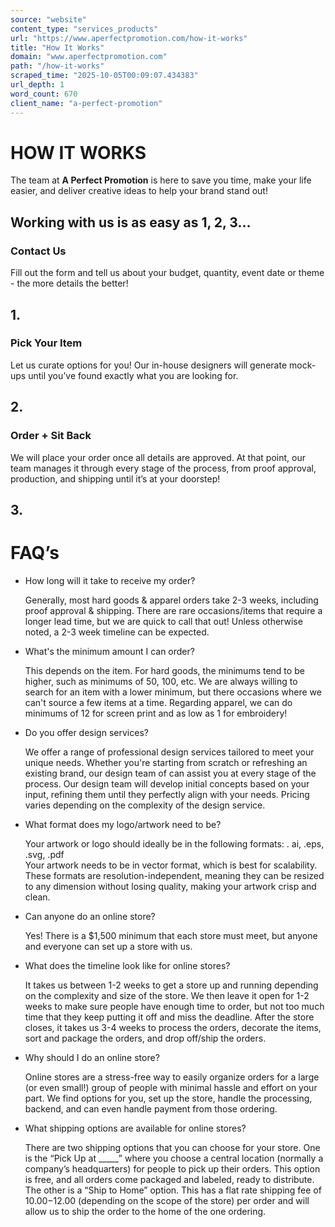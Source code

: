 ```yaml
---
source: "website"
content_type: "services_products"
url: "https://www.aperfectpromotion.com/how-it-works"
title: "How It Works"
domain: "www.aperfectpromotion.com"
path: "/how-it-works"
scraped_time: "2025-10-05T00:09:07.434383"
url_depth: 1
word_count: 670
client_name: "a-perfect-promotion"
---
```


# HOW IT WORKS

The team at **A Perfect Promotion** is here to save you time, make your life easier, and deliver creative ideas to help your brand stand out!

## Working with us is as easy as 1, 2, 3…

### Contact Us

Fill out the form and tell us about your budget, quantity, event date or theme - the more details the better!

## 1.

### Pick Your Item

Let us curate options for you! Our in-house designers will generate mock-ups until you’ve found exactly what you are looking for.

## 2.

### Order + Sit Back

We will place your order once all details are approved. At that point, our team manages it through every stage of the process, from proof approval, production, and shipping until it’s at your doorstep!

## 3.

# FAQ’s

*   How long will it take to receive my order?
    
    Generally, most hard goods & apparel orders take 2-3 weeks, including proof approval & shipping. There are rare occasions/items that require a longer lead time, but we are quick to call that out! Unless otherwise noted, a 2-3 week timeline can be expected.
    
*   What's the minimum amount I can order?
    
    This depends on the item. For hard goods, the minimums tend to be higher, such as minimums of 50, 100, etc. We are always willing to search for an item with a lower minimum, but there occasions where we can't source a few items at a time. Regarding apparel, we can do minimums of 12 for screen print and as low as 1 for embroidery!
    
*   Do you offer design services?
    
    We offer a range of professional design services tailored to meet your unique needs. Whether you're starting from scratch or refreshing an existing brand, our design team of can assist you at every stage of the process. Our design team will develop initial concepts based on your input, refining them until they perfectly align with your needs. Pricing varies depending on the complexity of the design service.
    
*   What format does my logo/artwork need to be?
    
    Your artwork or logo should ideally be in the following formats: . ai, .eps, .svg, .pdf  
    Your artwork needs to be in vector format, which is best for scalability. These formats are resolution-independent, meaning they can be resized to any dimension without losing quality, making your artwork crisp and clean.
    
*   Can anyone do an online store?
    
    Yes! There is a $1,500 minimum that each store must meet, but anyone and everyone can set up a store with us.
    
*   What does the timeline look like for online stores?
    
    It takes us between 1-2 weeks to get a store up and running depending on the complexity and size of the store. We then leave it open for 1-2 weeks to make sure people have enough time to order, but not too much time that they keep putting it off and miss the deadline. After the store closes, it takes us 3-4 weeks to process the orders, decorate the items, sort and package the orders, and drop off/ship the orders.
    
*   Why should I do an online store?
    
    Online stores are a stress-free way to easily organize orders for a large (or even small!) group of people with minimal hassle and effort on your part. We find options for you, set up the store, handle the processing, backend, and can even handle payment from those ordering.
    
*   What shipping options are available for online stores?
    
    There are two shipping options that you can choose for your store. One is the “Pick Up at _____” where you choose a central location (normally a company’s headquarters) for people to pick up their orders. This option is free, and all orders come packaged and labeled, ready to distribute. The other is a “Ship to Home” option. This has a flat rate shipping fee of $10.00-$12.00 (depending on the scope of the store) per order and will allow us to ship the order to the home of the one ordering.